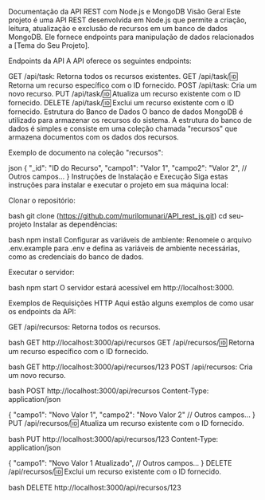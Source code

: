 Documentação da API REST com Node.js e MongoDB
Visão Geral
Este projeto é uma API REST desenvolvida em Node.js que permite a criação, leitura, atualização e exclusão de recursos em um banco de dados MongoDB. Ele fornece endpoints para manipulação de dados relacionados a [Tema do Seu Projeto].

Endpoints da API
A API oferece os seguintes endpoints:

GET /api/task: Retorna todos os recursos existentes.
GET /api/task/:id: Retorna um recurso específico com o ID fornecido.
POST /api/task: Cria um novo recurso.
PUT /api/task/:id: Atualiza um recurso existente com o ID fornecido.
DELETE /api/task/:id: Exclui um recurso existente com o ID fornecido.
Estrutura do Banco de Dados
O banco de dados MongoDB é utilizado para armazenar os recursos do sistema. A estrutura do banco de dados é simples e consiste em uma coleção chamada "recursos" que armazena documentos com os dados dos recursos.

Exemplo de documento na coleção "recursos":

json
{
  "_id": "ID do Recurso",
  "campo1": "Valor 1",
  "campo2": "Valor 2",
  // Outros campos...
}
Instruções de Instalação e Execução
Siga estas instruções para instalar e executar o projeto em sua máquina local:

Clonar o repositório:

bash
git clone (https://github.com/murilomunari/API_rest_js.git)
cd seu-projeto
Instalar as dependências:

bash
npm install
Configurar as variáveis de ambiente:
Renomeie o arquivo .env.example para .env e defina as variáveis de ambiente necessárias, como as credenciais do banco de dados.

Executar o servidor:

bash
npm start
O servidor estará acessível em http://localhost:3000.

Exemplos de Requisições HTTP
Aqui estão alguns exemplos de como usar os endpoints da API:

GET /api/recursos: Retorna todos os recursos.

bash
GET http://localhost:3000/api/recursos
GET /api/recursos/:id: Retorna um recurso específico com o ID fornecido.

bash
GET http://localhost:3000/api/recursos/123
POST /api/recursos: Cria um novo recurso.

bash
POST http://localhost:3000/api/recursos
Content-Type: application/json

{
  "campo1": "Novo Valor 1",
  "campo2": "Novo Valor 2"
  // Outros campos...
}
PUT /api/recursos/:id: Atualiza um recurso existente com o ID fornecido.

bash
PUT http://localhost:3000/api/recursos/123
Content-Type: application/json

{
  "campo1": "Novo Valor 1 Atualizado",
  // Outros campos...
}
DELETE /api/recursos/:id: Exclui um recurso existente com o ID fornecido.

bash
DELETE http://localhost:3000/api/recursos/123
